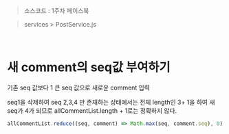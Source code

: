 > 소스코드 : 1주차 페이스북

> services > PostService.js

<br/>

# 새 comment의 seq값 부여하기

기존 seq 값보다 1 큰 seq 값으로 새로운 comment 입력

seq1을 삭제하여 seq 2,3,4 만 존재하는 상태에서는 전체 length인 3+ 1을 하여 새 seq가 4가 되므로 allCommentList.length + 1로는 정확하지 않다.

```js
allCommentList.reduce((seq, comment) => Math.max(seq, comment.seq), 0) + 1;
```